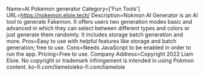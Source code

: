 Name=AI Pokemon generator
Category=['Fun Tools']
URL=https://nokemon.eloie.tech/
Description=Nokmon AI Generator is an AI tool to generate Fakemon. It offers users two generation modes basic and advanced in which they can select between different types and colors or just generate them randomly. It includes storage batch generation and more.
Pros=Easy to use with helpful features like storage and batch generation; free to use.
Cons=Needs JavaScript to be enabled in order to run the app.
Pricing=Free to use.
Company Address=Copyright 2022 Liam Eloie. No copyright or trademark infringement is intended in using Pokmon content. ko-fi.com/liameloieko-fi.com/liameloie

